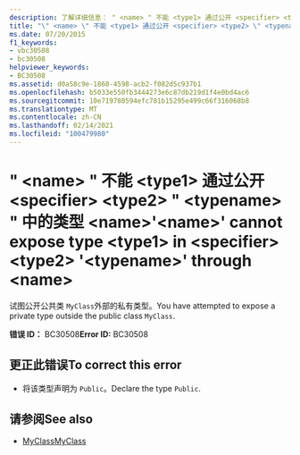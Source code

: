 ```yaml
---
description: 了解详细信息： " <name> " 不能 <type1> 通过公开 <specifier> <type2> "" 中 <typename> 的类型 <name>
title: "\" <name> \" 不能 <type1> 通过公开 <specifier> <type2> \" <typename> \" 中的类型 <name>"
ms.date: 07/20/2015
f1_keywords:
- vbc30508
- bc30508
helpviewer_keywords:
- BC30508
ms.assetid: d0a58c9e-1860-4598-acb2-f082d5c937b1
ms.openlocfilehash: b5033e550fb3444273e6c87db219d1f4e0bd4ac6
ms.sourcegitcommit: 10e719780594efc781b15295e499c66f316068b8
ms.translationtype: MT
ms.contentlocale: zh-CN
ms.lasthandoff: 02/14/2021
ms.locfileid: "100479980"
---
```

# <a name="name-cannot-expose-type-type1-in-specifier-type2-typename-through-name"></a><span data-ttu-id="6c994-103">" \<name> " 不能 \<type1> 通过公开 \<specifier> \<type2> " \<typename> " 中的类型 \<name></span><span class="sxs-lookup"><span data-stu-id="6c994-103">'\<name>' cannot expose type \<type1> in \<specifier> \<type2> '\<typename>' through \<name></span></span>

<span data-ttu-id="6c994-104">试图公开公共类 `MyClass`外部的私有类型。</span><span class="sxs-lookup"><span data-stu-id="6c994-104">You have attempted to expose a private type outside the public class `MyClass`.</span></span>  
  
 <span data-ttu-id="6c994-105">**错误 ID：** BC30508</span><span class="sxs-lookup"><span data-stu-id="6c994-105">**Error ID:** BC30508</span></span>  
  
## <a name="to-correct-this-error"></a><span data-ttu-id="6c994-106">更正此错误</span><span class="sxs-lookup"><span data-stu-id="6c994-106">To correct this error</span></span>  
  
- <span data-ttu-id="6c994-107">将该类型声明为 `Public`。</span><span class="sxs-lookup"><span data-stu-id="6c994-107">Declare the type `Public`.</span></span>  
  
## <a name="see-also"></a><span data-ttu-id="6c994-108">请参阅</span><span class="sxs-lookup"><span data-stu-id="6c994-108">See also</span></span>

- [<span data-ttu-id="6c994-109">MyClass</span><span class="sxs-lookup"><span data-stu-id="6c994-109">MyClass</span></span>](../programming-guide/program-structure/me-my-mybase-and-myclass.md#myclass)
